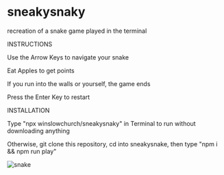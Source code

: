 # sneakysnaky
recreation of a snake game played in the terminal

INSTRUCTIONS

Use the Arrow Keys to navigate your snake

Eat Apples to get points

If you run into the walls or yourself, the game ends

Press the Enter Key to restart


INSTALLATION

Type "npx winslowchurch/sneakysnaky" in Terminal to run without downloading anything

Otherwise, git clone this repository, cd into sneakysnake, then type "npm i && npm run play"


![snake](https://user-images.githubusercontent.com/96850547/181825924-fc87c013-4599-4c68-9b18-548176ef675f.gif)
